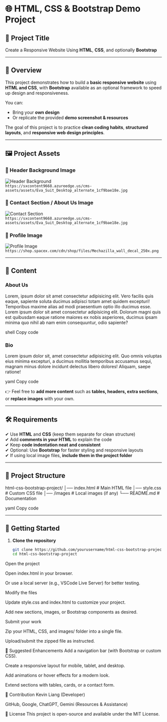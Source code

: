 # 🌐 HTML, CSS & Bootstrap Demo Project  

## 📌 Project Title  
Create a Responsive Website Using **HTML**, **CSS**, and optionally **Bootstrap**  

---

## 📖 Overview  
This project demonstrates how to build a **basic responsive website** using **HTML and CSS**, with **Bootstrap** available as an optional framework to speed up design and responsiveness.  

You can:  
- Bring your **own design**  
- Or replicate the provided **demo screenshot & resources**  

The goal of this project is to practice **clean coding habits**, **structured layouts**, and **responsive web design principles**.  

---

## 🖼️ Project Assets  

### 🔹 Header Background Image  
![Header Background](https://sxcontent9668.azureedge.us/cms-assets/assets/Eva_Suit_Desktop_alternate_1cf9bae18e.jpg)  
`https://sxcontent9668.azureedge.us/cms-assets/assets/Eva_Suit_Desktop_alternate_1cf9bae18e.jpg`

### 🔹 Contact Section / About Us Image  
![Contact Section](https://sxcontent9668.azureedge.us/cms-assets/assets/Eva_Suit_Desktop_alternate_1cf9bae18e.jpg)  
`https://sxcontent9668.azureedge.us/cms-assets/assets/Eva_Suit_Desktop_alternate_1cf9bae18e.jpg`

### 🔹 Profile Image  
![Profile Image](https://shop.spacex.com/cdn/shop/files/Mechazilla_wall_decal_250x.png)  
`https://shop.spacex.com/cdn/shop/files/Mechazilla_wall_decal_250x.png`  

---

## 📜 Content  

### About Us  
Lorem, ipsum dolor sit amet consectetur adipisicing elit.
Vero facilis quis eaque, sapiente soluta ducimus adipisci totam amet quidem excepturi!
Temporibus maxime alias ad modi praesentium optio illo ducimus esse.
Lorem ipsum dolor sit amet consectetur adipisicing elit.
Dolorum magni quis est quibusdam eaque ratione maiores ex nobis asperiores,
ducimus ipsam minima quo nihil ab nam enim consequuntur, odio sapiente?

shell
Copy code

### Bio  
Lorem ipsum dolor sit, amet consectetur adipisicing elit.
Quo omnis voluptas eius minima excepturi, a ducimus mollitia temporibus accusamus sequi,
magnam minus dolore incidunt delectus libero dolores! Aliquam, saepe ratione!

yaml
Copy code

👉 Feel free to **add more content** such as **tables, headers, extra sections**, or **replace images** with your own.  

---

## 🛠️ Requirements  

✔ Use **HTML** and **CSS** (keep them separate for clean structure)  
✔ Add **comments in your HTML** to explain the code  
✔ Keep **code indentation neat and consistent**  
✔ Optional: Use **Bootstrap** for faster styling and responsive layouts  
✔ If using local image files, **include them in the project folder**  

---

## 📂 Project Structure  

html-css-bootstrap-project/
│── index.html # Main HTML file
│── style.css # Custom CSS file
│── /images # Local images (if any)
└── README.md # Documentation

yaml
Copy code

---

## 🚀 Getting Started  

1. **Clone the repository**
   ```bash
   git clone https://github.com/yourusername/html-css-bootstrap-project.git
   cd html-css-bootstrap-project
Open the project

Open index.html in your browser.

Or use a local server (e.g., VSCode Live Server) for better testing.

Modify the files

Update style.css and index.html to customize your project.

Add new sections, images, or Bootstrap components as desired.

Submit your work

Zip your HTML, CSS, and images/ folder into a single file.

Upload/submit the zipped file as instructed.

🌟 Suggested Enhancements
Add a navigation bar (with Bootstrap or custom CSS).

Create a responsive layout for mobile, tablet, and desktop.

Add animations or hover effects for a modern look.

Extend sections with tables, cards, or a contact form.

🤝 Contribution
Kevin Liang (Developer)

GitHub, Google, ChatGPT, Gemini (Resources & Assistance)

📜 License
This project is open-source and available under the MIT License.